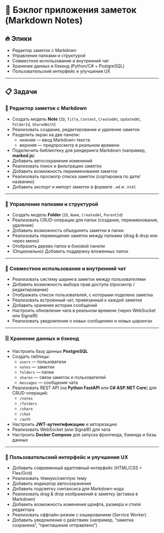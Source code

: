 # 📌 Бэклог приложения заметок (Markdown Notes)

## 🔥 Эпики
- Редактор заметок с Markdown  
- Управление папками и структурой  
- Совместное использование и внутренний чат  
- Хранение данных и бэкенд (Python/C# + PostgreSQL)  
- Пользовательский интерфейс и улучшения UX  

---

## 📋 Задачи

### 📝 Редактор заметок с Markdown
- Создать модель **Note** (`ID`, `Title`, `Content`, `CreatedAt`, `UpdatedAt`, `FolderId`, `SharedWith`)  
- Реализовать создание, редактирование и удаление заметок  
- Разделить экран на две панели:  
  - нижняя — ввод Markdown-текста  
  - верхняя — предпросмотр в реальном времени  
- Подключить библиотеку для рендеринга Markdown (например, **marked.js**)  
- Добавить автосохранение изменений  
- Реализовать поиск и фильтрацию заметок  
- Добавить возможность переименования заметок  
- Реализовать просмотр списка заметок (сортировка по дате/названию)  
- Добавить экспорт и импорт заметок в формате `.md` и `.html`  

---

### 📂 Управление папками и структурой
- Создать модель **Folder** (`ID`, `Name`, `CreatedAt`, `ParentId`)  
- Реализовать CRUD-операции для папок (создание, переименование, удаление)  
- Добавить возможность объединять заметки в папки  
- Реализовать перемещение заметок между папками (drag & drop или через меню)  
- Отобразить дерево папок в боковой панели  
- (Опционально) Добавить поддержку вложенных папок  

---

### 💬 Совместное использование и внутренний чат
- Реализовать систему шаринга заметок между пользователями  
- Добавить возможность выбора прав доступа (просмотр / редактирование)  
- Отображать список пользователей, с которыми поделена заметка  
- Реализовать встроенный чат, привязанный к каждой заметке  
- Добавить хранение истории сообщений  
- Настроить обновление чата в реальном времени (через WebSocket или SignalR)  
- Реализовать уведомления о новых сообщениях и новых шарингах  

---

### 🗄️ Хранение данных и бэкенд
- Настроить базу данных **PostgreSQL**  
- Создать таблицы:  
  - `users` — пользователи  
  - `notes` — заметки  
  - `folders` — папки  
  - `shares` — связи заметок и пользователей  
  - `messages` — сообщения чата  
- Реализовать REST API (на **Python FastAPI** или **C# ASP.NET Core**) для CRUD-операций:  
  - `/notes`  
  - `/folders`  
  - `/share`  
  - `/chat`  
  - `/auth`  
- Настроить **JWT-аутентификацию** и авторизацию  
- Реализовать WebSocket (или SignalR) для чата  
- Настроить **Docker Compose** для запуска фронтенда, бэкенда и базы данных  

---

### 🎨 Пользовательский интерфейс и улучшения UX
- Добавить современный адаптивный интерфейс (HTML/CSS + Flex/Grid)  
- Реализовать тёмную/светлую тему  
- Добавить индикатор автосохранения  
- Добавить подсветку синтаксиса для Markdown-кода  
- Реализовать drag & drop изображений в заметку (вставка в Markdown)  
- Добавить возможность изменения шрифта, размера и стиля редактора  
- Реализовать оффлайн-режим с кэшированием (Service Worker)  
- Добавить уведомления о действиях (например, “заметка сохранена”, “приглашение отправлено”)  
